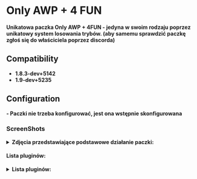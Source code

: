 # Only AWP + 4 FUN

<b> Unikatowa paczka Only AWP + 4FUN - jedyna w swoim rodzaju poprzez unikatowy system losowania trybów. (aby samemu sprawdzić paczkę zgłoś się do właściciela poprzez discorda)

## Compatibility
- 1.8.3-dev+5142
- 1.9-dev+5235

## Configuration

<b> - Paczki nie trzeba konfigurować, jest ona wstępnie skonfigurowana

### ScreenShots

<details>
	<summary><b>Zdjęcia przedstawiające podstawowe działanie paczki:</b></summary>
- Wiadomość o wylosowanym trybie na czat:
	
<img src="https://github.com/N1K1Cz/Only-AWP-4FUN/blob/main/zdj/czat_losowanie.png"></img>

- Wiadomość o wylosowanym trybie w hud:

<img src="https://github.com/N1K1Cz/Only-AWP-4FUN/blob/main/zdj/hud_losowanie.png"></img>

- Główne menu serwera:

<img src="https://github.com/N1K1Cz/Only-AWP-4FUN/blob/main/zdj/menu.png"></img>

- Wygląd hud:

<img src="https://github.com/N1K1Cz/Only-AWP-4FUN/blob/main/zdj/hud.png"></img>

</details>

#### Lista pluginów:

<details>
<summary><b>Lista pluginów:</b></summary>
```
AWP_Silnik.amxx                             >> Glowny Silnik AWP
4FUN_AWP.amxx                               >> Silnik AWP 4 FUN
AWP_skiny.amxx                              >> Skiny

AWP_unlimitedammo.amxx                      >> Nielimitowane ammo (potrzebne do dzialania silnika 4FUN)
AWP_hsonly.amxx                             >> only HS (wymagane do dzialania silnika 4FUN)
AWP_blokuj.amxx                             >> blokowanie kupna broni
AWP_bullet_dmg.amxx                         >> pokazuje dmg zadawane
AWP_ad_manager.amxx                         >> Reklamy say
AWP_admin_freelook.amxx                     >> jak sama nazwa wskazuje
AWP_admin_spec_esp.amxx                     >> wh admina po smierci
AWP_duszek_po_smierci.amxx                  >> Duszek po smierci
AWP_grenade_trail.amxx                      >> Linia rzutu granata
AWP_gamenamechanger.amxx                    >> zmiana nazwy gry (trzeba dopisać na końcu pliku amxx.cfg -      amx_gamename "nazwa")
AWP_flash.amxx                              >> kto nas oslepil
AWP_logs.amxx                               >> logi
AWP_granat_info.amxx                        >> info jaki granat rzucamy
AWP_inf_smierc.amxx                         >> 15 sek. info po smierci
AWP_Najlepszy.amxx                          >> Najlepszy gracz rundy
AWP_parachute.amxx                          >> spadochron
AWP_RoundSound.amxx                         >> Muzyka po rundzie
AWP_SpawnProtection.amxx                    >> protekcja spawn
AWP_ping.amxx                               >> kick za wysoki ping
AWP_sounds.amxx                             >> Dzwieki po killu
AWP_vip.amxx                                >> VIP
AWP_vip_dla_steam.amxx                      >> VIP za free dla steam
```
</details>

